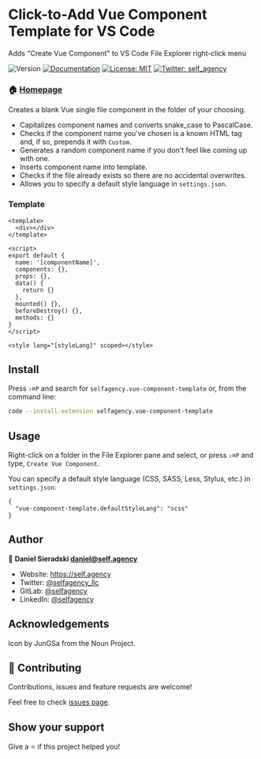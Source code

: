 # Click-to-Add Vue Component Template for VS Code

Adds &#34;Create Vue Component&#34; to VS Code File Explorer right-click menu

![Version](https://img.shields.io/badge/version-0.1.13-blue.svg?cacheSeconds=2592000)
[![Documentation](https://img.shields.io/badge/documentation-yes-brightgreen.svg)](https://marketplace.visualstudio.com/items?itemName=selfagency.vue-component-template)
[![License: MIT](https://img.shields.io/badge/License-MIT-yellow.svg)](#)
[![Twitter: self_agency](https://img.shields.io/twitter/follow/self_agency.svg?style=social)](https://twitter.com/self_agency)

### 🏠 [Homepage](https://marketplace.visualstudio.com/items?itemName=selfagency.vue-component-template)

Creates a blank Vue single file component in the folder of your choosing.

- Capitalizes component names and converts snake_case to PascalCase.
- Checks if the component name you've chosen is a known HTML tag and, if so, prepends it with `Custom`.
- Generates a random component name if you don't feel like coming up with one.
- Inserts component name into template.
- Checks if the file already exists so there are no accidental overwrites.
- Allows you to specify a default style language in `settings.json`.

### Template

```vue
<template>
  <div></div>
</template>

<script>
export default {
  name: '[componentName]',
  components: {},
  props: {},
  data() {
    return {}
  },
  mounted() {},
  beforeDestroy() {},
  methods: {}
}
</script>

<style lang="[styleLang]" scoped></style>
```

## Install

Press `⇧⌘P` and search for `selfagency.vue-component-template` or, from the command line:

```sh
code --install-extension selfagency.vue-component-template
```

## Usage

Right-click on a folder in the File Explorer pane and select, or press `⇧⌘P` and type, `Create Vue Component`.

You can specify a default style language (CSS, SASS, Less, Stylus, etc.) in `settings.json`:

```
{
  "vue-component-template.defaultStyleLang": "scss"
}
```

## Author

👤 **Daniel Sieradski <daniel@self.agency>**

- Website: https://self.agency
- Twitter: [@selfagency_llc](https://twitter.com/selfagency_llc)
- GitLab: [@selfagency](https://gitlab.com/selfagency)
- LinkedIn: [@selfagency](https://linkedin.com/in/selfagency)

## Acknowledgements

Icon by JunGSa from the Noun Project.

## 🤝 Contributing

Contributions, issues and feature requests are welcome!

Feel free to check [issues page](https://gitlab.com/selfagency/vscode-vue-component-template/issues).

## Show your support

Give a ⭐️ if this project helped you!
